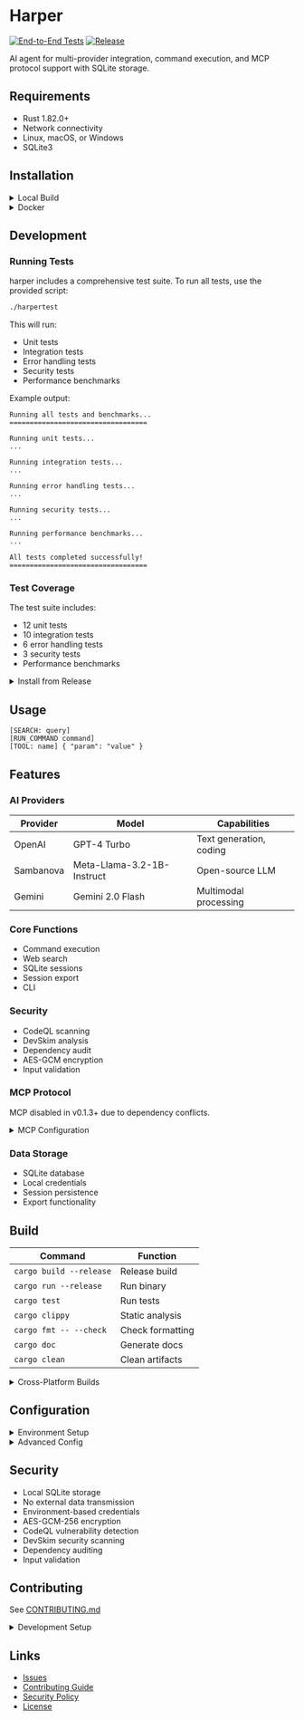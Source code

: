 # Harper

[![End-to-End Tests](https://github.com/harpertoken/harper/actions/workflows/e2e.yml/badge.svg)](https://github.com/harpertoken/harper/actions/workflows/e2e.yml)
[![Release](https://img.shields.io/github/v/release/harpertoken/harper)](https://github.com/harpertoken/harper/releases)

AI agent for multi-provider integration, command execution, and MCP protocol support with SQLite storage.

## Requirements

- Rust 1.82.0+
- Network connectivity
- Linux, macOS, or Windows
- SQLite3

## Installation

<details>
<summary>Local Build</summary>

```bash
curl --proto '=https' --tlsv1.2 -sSf https://sh.rustup.rs | sh
git clone https://github.com/harpertoken/harper.git
cd harper
cargo build --release
cp env.example .env
cargo run --release
```
</details>

<details>
<summary>Docker</summary>

Harper supports Docker for easy deployment.

```bash
git clone https://github.com/harpertoken/harper.git
cd harper
cp env.example .env
# Edit .env with your API keys
docker build -t harper .
docker run --rm -it --env-file .env -v harper_data:/app/data harper
```

For detailed instructions, see [DOCKER.md](DOCKER.md).

Docker builds are validated in CI via GitHub Actions.
</details>

## Development

### Running Tests

harper includes a comprehensive test suite. To run all tests, use the provided script:

```bash
./harpertest
```

This will run:
- Unit tests
- Integration tests
- Error handling tests
- Security tests
- Performance benchmarks

Example output:
```
Running all tests and benchmarks...
==================================

Running unit tests...
...

Running integration tests...
...

Running error handling tests...
...

Running security tests...
...

Running performance benchmarks...
...

All tests completed successfully!
==================================
```

### Test Coverage

The test suite includes:
- 12 unit tests
- 10 integration tests
- 6 error handling tests
- 3 security tests
- Performance benchmarks

<details>
<summary>Install from Release</summary>

```bash
cargo install --git https://github.com/harpertoken/harper.git --tag v0.1.5
```
</details>

## Usage

```text
[SEARCH: query]
[RUN_COMMAND command]
[TOOL: name] { "param": "value" }
```

## Features

### AI Providers

| Provider  | Model                      | Capabilities              |
|-----------|----------------------------|---------------------------|
| OpenAI    | GPT-4 Turbo               | Text generation, coding   |
| Sambanova | Meta-Llama-3.2-1B-Instruct| Open-source LLM           |
| Gemini    | Gemini 2.0 Flash          | Multimodal processing     |

### Core Functions

- Command execution
- Web search
- SQLite sessions
- Session export
- CLI

### Security

- CodeQL scanning
- DevSkim analysis
- Dependency audit
- AES-GCM encryption
- Input validation

### MCP Protocol

MCP disabled in v0.1.3+ due to dependency conflicts.

<details>
<summary>MCP Configuration</summary>

```toml
[mcp]
enabled = true
server_url = "http://localhost:5000"
```
</details>

### Data Storage

- SQLite database
- Local credentials
- Session persistence
- Export functionality

## Build

| Command                | Function              |
|------------------------|-----------------------|
| `cargo build --release` | Release build        |
| `cargo run --release`  | Run binary           |
| `cargo test`           | Run tests            |
| `cargo clippy`         | Static analysis      |
| `cargo fmt -- --check` | Check formatting     |
| `cargo doc`            | Generate docs        |
| `cargo clean`          | Clean artifacts      |

<details>
<summary>Cross-Platform Builds</summary>

```bash
# Linux
cargo build --release --target x86_64-unknown-linux-gnu

# Windows
cargo build --release --target x86_64-pc-windows-msvc

# macOS Intel
cargo build --release --target x86_64-apple-darwin

# macOS ARM
cargo build --release --target aarch64-apple-darwin
```
</details>

## Configuration

<details>
<summary>Environment Setup</summary>

```bash
OPENAI_API_KEY=key
SAMBASTUDIO_API_KEY=key
GEMINI_API_KEY=key
DATABASE_PATH=./harper.db
```
</details>

<details>
<summary>Advanced Config</summary>

```toml
[api]
timeout = 90
retry_attempts = 3

[cache]
enabled = true
ttl_seconds = 300
```
</details>

## Security

- Local SQLite storage
- No external data transmission
- Environment-based credentials
- AES-GCM-256 encryption
- CodeQL vulnerability detection
- DevSkim security scanning
- Dependency auditing
- Input validation



## Contributing

See [CONTRIBUTING.md](CONTRIBUTING.md)

<details>
<summary>Development Setup</summary>

```bash
git clone https://github.com/harpertoken/harper.git
cd harper
cargo fetch
cargo test
cargo clippy
cargo fmt -- --check
```
</details>

## Links

- [Issues](https://github.com/harpertoken/harper/issues)
- [Contributing Guide](CONTRIBUTING.md)
- [Security Policy](SECURITY.md)
- [License](LICENSE)